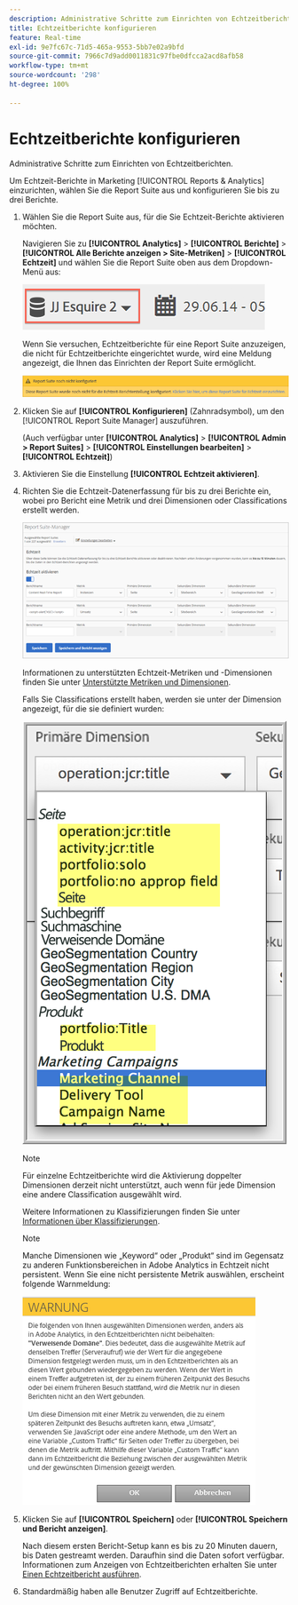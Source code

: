```yaml
---
description: Administrative Schritte zum Einrichten von Echtzeitberichten.
title: Echtzeitberichte konfigurieren
feature: Real-time
exl-id: 9e7fc67c-71d5-465a-9553-5bb7e02a9bfd
source-git-commit: 7966c7d9add0011831c97fbe0dfcca2acd8afb58
workflow-type: tm+mt
source-wordcount: '298'
ht-degree: 100%

---
```


# Echtzeitberichte konfigurieren

Administrative Schritte zum Einrichten von Echtzeitberichten.

Um Echtzeit-Berichte in Marketing [!UICONTROL Reports &amp; Analytics] einzurichten, wählen Sie die Report Suite aus und konfigurieren Sie bis zu drei Berichte.

1. Wählen Sie die Report Suite aus, für die Sie Echtzeit-Berichte aktivieren möchten.

   Navigieren Sie zu **[!UICONTROL Analytics]** > **[!UICONTROL Berichte]** > **[!UICONTROL Alle Berichte anzeigen > Site-Metriken]** > **[!UICONTROL Echtzeit]** und wählen Sie die Report Suite oben aus dem Dropdown-Menü aus:

   ![](assets/report_suite_selector.png)

   Wenn Sie versuchen, Echtzeitberichte für eine Report Suite anzuzeigen, die nicht für Echtzeitberichte eingerichtet wurde, wird eine Meldung angezeigt, die Ihnen das Einrichten der Report Suite ermöglicht.

   ![](assets/rep_suite_not_set_up.png)

1. Klicken Sie auf **[!UICONTROL Konfigurieren]** (Zahnradsymbol), um den [!UICONTROL Report Suite Manager] auszuführen.

   (Auch verfügbar unter **[!UICONTROL Analytics]** > **[!UICONTROL Admin > Report Suites]** > **[!UICONTROL Einstellungen bearbeiten]** > **[!UICONTROL Echtzeit]**)

1. Aktivieren Sie die Einstellung **[!UICONTROL Echtzeit aktivieren]**.
1. Richten Sie die Echtzeit-Datenerfassung für bis zu drei Berichte ein, wobei pro Bericht eine Metrik und drei Dimensionen oder Classifications erstellt werden.

   ![](assets/real_time_admin.png)

   Informationen zu unterstützten Echtzeit-Metriken und -Dimensionen finden Sie unter [Unterstützte Metriken und Dimensionen](/help/components/c-real-time-reporting/realtime-metrics.md).

   Falls Sie Classifications erstellt haben, werden sie unter der Dimension angezeigt, für die sie definiert wurden:

   ![](assets/classifications.png)

   >[!NOTE]
   >
   >Für einzelne Echtzeitberichte wird die Aktivierung doppelter Dimensionen derzeit nicht unterstützt, auch wenn für jede Dimension eine andere Classification ausgewählt wird.

   Weitere Informationen zu Klassifizierungen finden Sie unter [Informationen über Klassifizierungen](/help/components/classifications/c-classifications.md).

   >[!NOTE]
   >
   >Manche Dimensionen wie „Keyword“ oder „Produkt“ sind im Gegensatz zu anderen Funktionsbereichen in Adobe Analytics in Echtzeit nicht persistent. Wenn Sie eine nicht persistente Metrik auswählen, erscheint folgende Warnmeldung:

   ![](assets/warning_dimensions.png)

1. Klicken Sie auf **[!UICONTROL Speichern]** oder **[!UICONTROL Speichern und Bericht anzeigen]**.

   Nach diesem ersten Bericht-Setup kann es bis zu 20 Minuten dauern, bis Daten gestreamt werden. Daraufhin sind die Daten sofort verfügbar. Informationen zum Anzeigen von Echtzeitberichten erhalten Sie unter [Einen Echtzeitbericht ausführen](https://experienceleague.adobe.com/docs/analytics/analyze/reports-analytics/t-running-report-types.html?lang=de).

1. Standardmäßig haben alle Benutzer Zugriff auf Echtzeitberichte.
